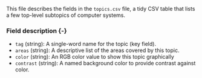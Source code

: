 This file describes the fields in the `topics.csv` file, a tidy CSV 
table that lists a few top-level subtopics of computer systems.

### Field description {-}

  * `tag` (string): A single-word name for the topic (key field).
  * `areas` (string): A descriptive list of the areas covered by this topic.
  * `color` (string): An RGB color value to show this topic graphically
  * `contrast` (string): A named background color to provide contrast against color.
